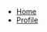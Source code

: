 <ul class="breadcrumbs">
	<li><a href="../index.html">Home</a></li>
	<li class="current"><a href="./about.html">Profile</a></li>
</ul>



